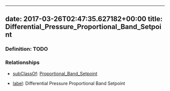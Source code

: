 
---
date: 2017-03-26T02:47:35.627182+00:00
title: Differential_Pressure_Proportional_Band_Setpoint
---
### Definition: TODO

### Relationships

* [subClassOf](http://www.w3.org/2000/01/rdf-schema#subClassOf): [Proportional_Band_Setpoint](https://brickschema.org/schema/1.0/Brick#Proportional_Band_Setpoint)

* [label](http://www.w3.org/2000/01/rdf-schema#label): Differential Pressure Proportional Band Setpoint
